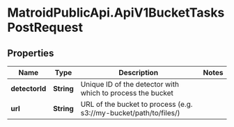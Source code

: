 # MatroidPublicApi.ApiV1BucketTasksPostRequest

## Properties

Name | Type | Description | Notes
------------ | ------------- | ------------- | -------------
**detectorId** | **String** | Unique ID of the detector with which to process the bucket | 
**url** | **String** | URL of the bucket to process (e.g. s3://my-bucket/path/to/files/) | 


